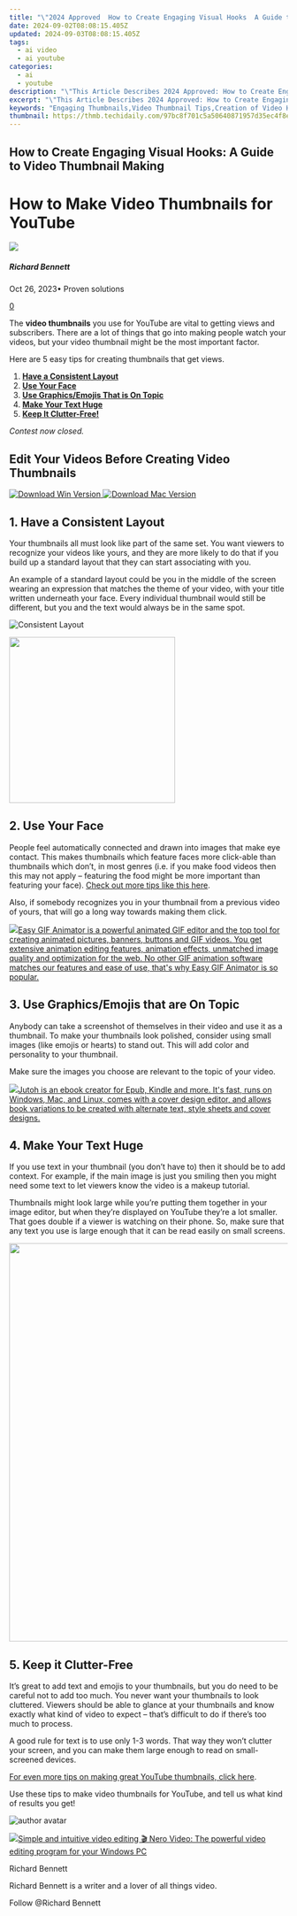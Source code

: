 ```yaml
---
title: "\"2024 Approved  How to Create Engaging Visual Hooks  A Guide to Video Thumbnail Making\""
date: 2024-09-02T08:08:15.405Z
updated: 2024-09-03T08:08:15.405Z
tags:
  - ai video
  - ai youtube
categories:
  - ai
  - youtube
description: "\"This Article Describes 2024 Approved: How to Create Engaging Visual Hooks: A Guide to Video Thumbnail Making\""
excerpt: "\"This Article Describes 2024 Approved: How to Create Engaging Visual Hooks: A Guide to Video Thumbnail Making\""
keywords: "Engaging Thumbnails,Video Thumbnail Tips,Creation of Video Hooks,Thumbnail Design Guide,Hooking Viewers Quickly,Visual Thumbnail Making,Effective Video Thumbnails"
thumbnail: https://thmb.techidaily.com/97bc8f701c5a50640871957d35ec4f8e16308c84bcc3926e5048675a7dfb62d5.png
---
```


## How to Create Engaging Visual Hooks: A Guide to Video Thumbnail Making

# How to Make Video Thumbnails for YouTube

![](https://images.wondershare.com/filmora/article-images/richard-bennett.jpg)

##### Richard Bennett

 Oct 26, 2023• Proven solutions

[0](#commentsBoxSeoTemplate)

The **video thumbnails** you use for YouTube are vital to getting views and subscribers. There are a lot of things that go into making people watch your videos, but your video thumbnail might be the most important factor.

Here are 5 easy tips for creating thumbnails that get views.

1. **[Have a Consistent Layout](#one)**
2. **[Use Your Face](#two)**
3. **[Use Graphics/Emojis That is On Topic](#three)**
4. **[Make Your Text Huge](#four)**
5. **[Keep It Clutter-Free!](#five)**

 _Contest now closed._

## Edit Your Videos Before Creating Video Thumbnails

[![Download Win Version](https://images.wondershare.com/filmora/guide/download-btn-win.jpg) ](https://tools.techidaily.com/wondershare/filmora/download/) [![Download Mac Version](https://images.wondershare.com/filmora/guide/download-btn-mac.jpg) ](https://tools.techidaily.com/wondershare/filmora/download/)

## 1\. Have a Consistent Layout

Your thumbnails all must look like part of the same set. You want viewers to recognize your videos like yours, and they are more likely to do that if you build up a standard layout that they can start associating with you.

An example of a standard layout could be you in the middle of the screen wearing an expression that matches the theme of your video, with your title written underneath your face. Every individual thumbnail would still be different, but you and the text would always be in the same spot.

![Consistent Layout](https://images.wondershare.com/filmora/article-images/consistent-layout.jpg)

<!-- affiliate ads begin -->
<a href="https://coinrule.sjv.io/c/5597632/1958374/18409" target="_top" id="1958374"><img src="//a.impactradius-go.com/display-ad/18409-1958374" border="0" alt="" width="300" height="300"/></a><img height="0" width="0" src="https://imp.pxf.io/i/5597632/1958374/18409" style="position:absolute;visibility:hidden;" border="0" />
<!-- affiliate ads end -->
## **2\. Use Your Face**

People feel automatically connected and drawn into images that make eye contact. This makes thumbnails which feature faces more click-able than thumbnails which don’t, in most genres (i.e. if you make food videos then this may not apply – featuring the food might be more important than featuring your face). [Check out more tips like this here](https://tools.techidaily.com/wondershare/filmora/download/).

Also, if somebody recognizes you in your thumbnail from a previous video of yours, that will go a long way towards making them click.

<!-- affiliate ads begin -->
<a href="https://secure.2checkout.com/order/checkout.php?PRODS=174416&QTY=1&AFFILIATE=108875&CART=1"><img src="https://www.easygifanimator.net/images/gif-animator.png" border="0">Easy GIF Animator is a powerful animated GIF editor and the top tool for creating animated pictures, banners, buttons and GIF videos. You get extensive animation editing features, animation effects, unmatched image quality and optimization for the web. No other GIF animation software matches our features and ease of use, that's why Easy GIF Animator is so popular.</a>
<!-- affiliate ads end -->
## 3\. Use Graphics/Emojis that are On Topic

Anybody can take a screenshot of themselves in their video and use it as a thumbnail. To make your thumbnails look polished, consider using small images (like emojis or hearts) to stand out. This will add color and personality to your thumbnail.

Make sure the images you choose are relevant to the topic of your video.

<!-- affiliate ads begin -->
<a href="https://secure.2checkout.com/order/checkout.php?PRODS=4694919&QTY=1&AFFILIATE=108875&CART=1"><img src="https://secure.avangate.com/images/merchant/bccefcc1b1eee9eca3ae4f5c1a281482/products/jutoh-logo-1200x1600.jpg" border="0">Jutoh is an ebook creator for Epub, Kindle and more. It's fast, runs on Windows, Mac, and Linux, comes with a cover design editor, and allows book variations to be created with alternate text, style sheets and cover designs. </a>
<!-- affiliate ads end -->
## 4\. Make Your Text Huge

If you use text in your thumbnail (you don’t have to) then it should be to add context. For example, if the main image is just you smiling then you might need some text to let viewers know the video is a makeup tutorial.

Thumbnails might look large while you’re putting them together in your image editor, but when they’re displayed on YouTube they’re a lot smaller. That goes double if a viewer is watching on their phone. So, make sure that any text you use is large enough that it can be read easily on small screens.

<!-- affiliate ads begin -->
<a href="https://lightailing.sjv.io/c/5597632/1638364/17190" target="_top" id="1638364"><img src="//a.impactradius-go.com/display-ad/17190-1638364" border="0" alt="" width="1280" height="720"/></a><img height="0" width="0" src="https://imp.pxf.io/i/5597632/1638364/17190" style="position:absolute;visibility:hidden;" border="0" />
<!-- affiliate ads end -->
## 5\. Keep it Clutter-Free

It’s great to add text and emojis to your thumbnails, but you do need to be careful not to add too much. You never want your thumbnails to look cluttered. Viewers should be able to glance at your thumbnails and know exactly what kind of video to expect – that’s difficult to do if there’s too much to process.

A good rule for text is to use only 1-3 words. That way they won’t clutter your screen, and you can make them large enough to read on small-screened devices.

 [For even more tips on making great YouTube thumbnails, click here](https://tools.techidaily.com/wondershare/filmora/download/).

Use these tips to make video thumbnails for YouTube, and tell us what kind of results you get!

![author avatar](https://images.wondershare.com/filmora/article-images/richard-bennett.jpg)

<!-- affiliate ads begin -->
<a href="https://store.nero.com/order/checkout.php?PRODS=42296685&QTY=1&AFFILIATE=108875&CART=1"><img src="http://cdnwww.nero.com/nero-com-wAssets/img/banners/2022/video-pp/ScreenshotSlider/Nero-Video-Advanced-editing.JPG" border="0">Simple and intuitive video editing
🎬 Nero Video:
The powerful video editing program for your Windows PC</a>
<!-- affiliate ads end -->
Richard Bennett

Richard Bennett is a writer and a lover of all things video.

Follow @Richard Bennett


<ins class="adsbygoogle"
     style="display:block"
     data-ad-format="autorelaxed"
     data-ad-client="ca-pub-7571918770474297"
     data-ad-slot="1223367746"></ins>



<ins class="adsbygoogle"
     style="display:block"
     data-ad-client="ca-pub-7571918770474297"
     data-ad-slot="8358498916"
     data-ad-format="auto"
     data-full-width-responsive="true"></ins>


